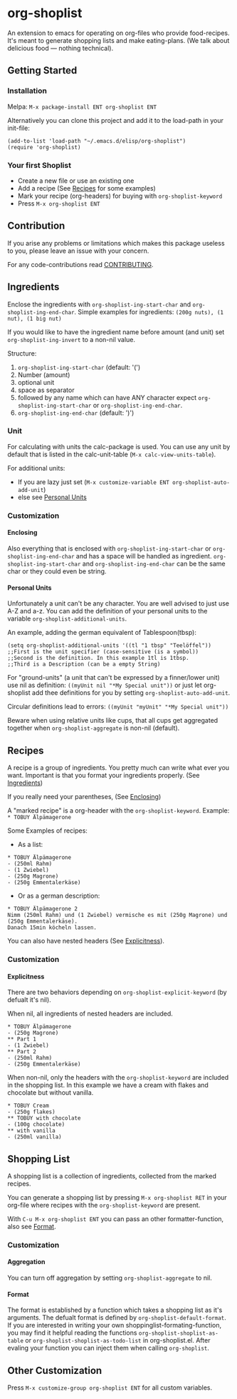 # org-shoplist
An extension to emacs for operating on org-files who provide
food-recipes. It's meant to generate shopping lists and make
eating-plans. (We talk about delicious food — nothing technical).
## Getting Started ##
### Installation ###
Melpa: `M-x package-install ENT org-shoplist ENT`

Alternatively you can clone this project and add it to the load-path
in your init-file:
```
(add-to-list 'load-path "~/.emacs.d/elisp/org-shoplist")
(require 'org-shoplist)
```
### Your first Shoplist ###
- Create a new file or use an existing one
- Add a recipe (See [Recipes](#Recipes) for some examples)
- Mark your recipe (org-headers) for buying with `org-shoplist-keyword`
- Press `M-x org-shoplist ENT`

## Contribution ##
If you arise any problems or limitations which makes this package
useless to you, please leave an issue with your concern.

For any code-contributions read [CONTRIBUTING](CONTRIBUTING.md).

## Ingredients ##
Enclose the ingredients with `org-shoplist-ing-start-char` and
`org-shoplist-ing-end-char`. Simple examples for ingredients: 
`(200g nuts), (1 nut), (1 big nut)`

If you would like to have the ingredient name before amount (and unit)
set `org-shoplist-ing-invert` to a non-nil value.

Structure:
1. `org-shoplist-ing-start-char` (default: '(')
2. Number (amount)
2. optional unit
3. space as separator
4. followed by any name which can have ANY character expect `org-shoplist-ing-start-char` or `org-shoplist-ing-end-char`.
5. `org-shoplist-ing-end-char` (default: ')')
### Unit ###
For calculating with units the calc-package is used. You can use any
unit by default that is listed in the calc-unit-table (`M-x
calc-view-units-table`). 

For additional units:
- If you are lazy just set (`M-x customize-variable ENT
org-shoplist-auto-add-unit`)
- else see [Personal Units](#Personal-Units)
### Customization ###
#### Enclosing ####
Also everything that is enclosed with `org-shoplist-ing-start-char` or
`org-shoplist-ing-end-char` and has a space will be handled as
ingredient. `org-shoplist-ing-start-char` and
`org-shoplist-ing-end-char` can be the same char or they could even be
string.
#### Personal Units ####
Unfortunately a unit can't be any character. You are well advised to
just use A-Z and a-z. You can add the definition of your personal
units to the variable `org-shoplist-additional-units`.

An example, adding the german equivalent of Tablespoon(tbsp):
```
(setq org-shoplist-additional-units '((tl "1 tbsp" "Teelöffel"))
;;First is the unit specifier (case-sensitive (is a symbol))
;;Second is the definition. In this example 1tl is 1tbsp.
;;Third is a Description (can be a empty String)
```

For "ground-units" (a unit that can't be expressed by a finner/lower
unit) use nil as definition: `((myUnit nil "*My Special unit"))` or
just let org-shoplist add thee definitions for you by setting `org-shoplist-auto-add-unit`.

Circular definitions lead to errors: `((myUnit "myUnit" "*My Special unit"))`

Beware when using relative units like cups, that all cups get
aggregated together when `org-shoplist-aggregate` is non-nil (default).

## Recipes ##
A recipe is a group of ingredients. You pretty much can write what
ever you want. Important is that you format your ingredients
properly. (See [Ingredients](#Ingredients))

If you really need your parentheses, (See [Enclosing](#Enclosing))

A "marked recipe" is a org-header with the `org-shoplist-keyword`. 
Example: `* TOBUY Älpämagerone`

Some Examples of recipes:
- As a list:
```
* TOBUY Älpämagerone
- (250ml Rahm)
- (1 Zwiebel)
- (250g Magrone)
- (250g Emmentalerkäse)
```
- Or as a german description:
```
* TOBUY Älpämagerone 2
Nimm (250ml Rahm) und (1 Zwiebel) vermische es mit (250g Magrone) und (250g Emmentalerkäse).
Danach 15min köcheln lassen.
```
You can also have nested headers (See [Explicitness](#Explicitness)).

### Customization ###
#### Explicitness ####
There are two behaviors depending on `org-shoplist-explicit-keyword`
(by defualt it's nil). 

When nil, all ingredients of nested headers are included. 
```
* TOBUY Älpämagerone
- (250g Magrone)
** Part 1
- (1 Zwiebel)
** Part 2
- (250ml Rahm)
- (250g Emmentalerkäse) 
``` 

When non-nil, only the headers with the `org-shoplist-keyword` are
included in the shopping list. In this example we have a cream with
flakes and chocolate but without vanilla.

```
* TOBUY Cream
- (250g flakes)
** TOBUY with chocolate
- (100g chocolate)
** with vanilla
- (250ml vanilla)
```
## Shopping List ##
A shopping list is a collection of ingredients, collected from the
marked recipes.

You can generate a shopping list by pressing `M-x org-shoplist RET` in
your org-file where recipes with the `org-shoplist-keyword` are
present. 

With `C-u M-x org-shoplist ENT` you can pass an other
formatter-function, also see [Format](#Format).
### Customization ###
#### Aggregation ####
You can turn off aggregation by setting `org-shoplist-aggregate` to
nil.
#### Format ####
The format is established by a function which takes a shopping list as
it's arguments. The defualt format is defined by
`org-shoplist-default-format`. If you are interested in writing your
own shoppinglist-formating-function, you may find it helpful reading
the functions `org-shoplist-shoplist-as-table` or
`org-shoplist-shoplist-as-todo-list` in org-shoplist.el. After evaling
your function you can inject them when calling `org-shoplist`.
## Other Customization ##
Press `M-x customize-group org-shoplist ENT` for all custom variables.
